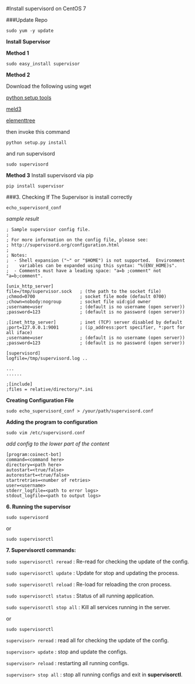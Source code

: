 #Install supervisord on CentOS 7

###Update Repo

`sudo yum -y update`

**Install Supervisor**

**Method 1**

`sudo easy_install supervisor`

**Method 2**

Download the following using wget

[python setup tools]

[meld3]

[elementtree]

[python setup tools]: <http://pypi.python.org/pypi/setuptools>
[meld3]: <http://www.plope.com/software/meld3/>
[elementtree]: <http://effbot.org/downloads#elementtree>

then invoke this command

`python setup.py install`

and run supervisord

`sudo supervisord`

**Method 3**
Install supervisord via pip

`pip install supervisor`


###3. Checking If The Supervisor is install correctly

`echo_supervisord_conf`

*sample result*

```
; Sample supervisor config file.
;
; For more information on the config file, please see:
; http://supervisord.org/configuration.html
;
; Notes:
;  - Shell expansion ("~" or "$HOME") is not supported.  Environment
;    variables can be expanded using this syntax: "%(ENV_HOME)s".
;  - Comments must have a leading space: "a=b ;comment" not "a=b;comment".

[unix_http_server]
file=/tmp/supervisor.sock   ; (the path to the socket file)
;chmod=0700                 ; socket file mode (default 0700)
;chown=nobody:nogroup       ; socket file uid:gid owner
;username=user              ; (default is no username (open server))
;password=123               ; (default is no password (open server))

;[inet_http_server]         ; inet (TCP) server disabled by default
;port=127.0.0.1:9001        ; (ip_address:port specifier, *:port for all iface)
;username=user              ; (default is no username (open server))
;password=123               ; (default is no password (open server))

[supervisord]
logfile=/tmp/supervisord.log ..

...
......

;[include]
;files = relative/directory/*.ini
```

**Creating Configuration File**

 `sudo echo_supervisord_conf > /your/path/supervisord.conf`

**Adding the program to configuration**

`sudo vim /etc/supervisord.conf`

*add config to the lower part of the content*

```
[program:coinect-bot]
command=<command here>
directory=<path here>
autostart=<true/false>
autorestart=<true/false>
startretries=<number of retries>
user=<username>
stderr_logfile=<path to error logs>
stdout_logfile=<path to output logs>
```

**6. Running the supervisor**

`sudo supervisord`

or

`sudo supervisorctl`

**7. Supervisorctl commands:**


`sudo supervisorctl reread` : Re-read for checking the update of the config.


`sudo supervisorctl update` : Update for stop and updating the process.

`sudo supervisorctl reload` : Re-load for reloading the cron process.

`sudo supervisorctl status` : Status of all running application.

`sudo supervisorctl stop all` : Kill all services running in the server.

or

`sudo supervisorctl`

`supervisor> reread` : read all for checking the update of the config.

`supervisor> update` : stop and update the configs.

`supervisor> reload` : restarting all running configs.

`supervisor> stop all` : stop all running configs and exit in **supervisorctl**.
